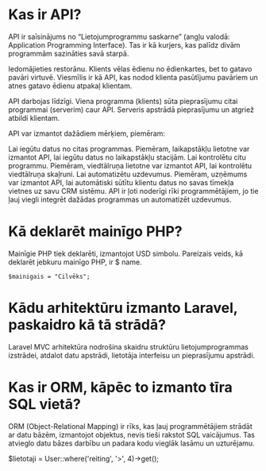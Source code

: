 # Kas ir API?
API ir saīsinājums no “Lietojumprogrammu saskarne” (angļu valodā: Application Programming Interface). Tas ir kā kurjers, kas palīdz divām programmām sazināties savā starpā.

Iedomājieties restorānu. Klients vēlas ēdienu no ēdienkartes, bet to gatavo pavāri virtuvē. Viesmīlis ir kā API, kas nodod klienta pasūtījumu pavāriem un atnes gatavo ēdienu atpakaļ klientam.

API darbojas līdzīgi. Viena programma (klients) sūta pieprasījumu citai programmai (serverim) caur API. Serveris apstrādā pieprasījumu un atgriež atbildi klientam.

API var izmantot dažādiem mērķiem, piemēram:

Lai iegūtu datus no citas programmas. Piemēram, laikapstākļu lietotne var izmantot API, lai iegūtu datus no laikapstākļu stacijām.
Lai kontrolētu citu programmu. Piemēram, viedtālruņa lietotne var izmantot API, lai kontrolētu viedtālruņa skaļruni.
Lai automatizētu uzdevumus. Piemēram, uzņēmums var izmantot API, lai automātiski sūtītu klientu datus no savas tīmekļa vietnes uz savu CRM sistēmu.
API ir ļoti noderīgi rīki programmētājiem, jo tie ļauj viegli integrēt dažādas programmas un automatizēt uzdevumus.

# Kā deklarēt mainīgo PHP?

Mainīgie PHP tiek deklarēti, izmantojot USD simbolu. Pareizais veids, kā deklarēt jebkuru mainīgo PHP, ir $ name.
```
$mainigais = "Cilvēks";
```
# Kādu arhitektūru izmanto Laravel, paskaidro kā tā strādā?

Laravel MVC arhitektūra nodrošina skaidru struktūru lietojumprogrammas izstrādei, atdalot datu apstrādi, lietotāja interfeisu un pieprasījumu apstrādi.

# Kas ir ORM, kāpēc to izmanto tīra SQL vietā?


ORM (Object-Relational Mapping) ir rīks, kas ļauj programmētājiem strādāt ar datu bāzēm, izmantojot objektus, nevis tieši rakstot SQL vaicājumus. Tas atvieglo datu bāzes darbību un padara kodu vieglāk lasāmu un uzturējamu.

$lietotaji = User::where('reiting', '>', 4)->get();

